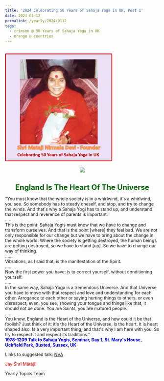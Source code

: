 ```yaml
---
title: '2024 Celebrating 50 Years of Sahaja Yoga in UK, Post 1'
date: 2024-01-12
permalink: /yearly/2024/0112
tags:
  - crimson @ 50 Years of Sahaja Yoga in UK
  - orange @ countries
---
```


<br>
<div style="text-align: left"><img src="/images/50YearsUK.png" width="350" /></div><br>

<div style="text-align: center"><img src="/images/image1315_1978-004_DCB.jpg" /></div>

<br>
<p style="color:DarkGreen; text-align:center">                    
<font size="+2"><b>England Is The Heart Of The Universe</b><br></font>
</p>

<p>
"You must know that the whole society is in a whirlwind, it's a whirlwind, you see. So somebody has to steady oneself, and stop, and try to change the winds. And that's why a Sahaja Yogi has to stand up, and understand that respect and reverence of parents is important.<br>
......<br>
This is the point: Sahaja Yogis must know that we have to change and transform ourselves. And that is the point [where] they feel bad. We are not only responsible for our change but we have to bring about the change in the whole world. Where the society is getting destroyed, the human beings are getting destroyed, so we have to stand [up]. So we have to change our way of thinking.<br>
......<br>
Vibrations, as I said that, is the manifestation of the Spirit.<br>
......<br>
Now the first power you have: is to correct yourself, without conditioning yourself.<br>
......<br>
In the same way, Sahaja Yoga is a tremendous Universe. And that Universe you have to move with that respect and love and understanding for each other. Arrogance to each other or saying hurting things to others, or even disrespect, even, you see,  showing your tongue and things like that, it should not be done. You are Saints, you are matured people.<br>
......<br>
You know, England is the Heart of the Universe, and how could it be that foolish? Just think of it: it's the Heart of the Universe, is the heart. It is heart shaped also. Is a very important thing, and that's why I am here with you. So try to respect it and respect its traditions."<br>
<font color="blue"><b>1978-1209 Talk to Sahaja Yogis, Seminar, Day 1, St. Mary's House, Uckfield Park, Buxted, Sussex, UK</b></font><br>
</p>

Links to suggested talk: <a href="https://soundcloud.com/nirmala-vidya-portal/1978-1209-version-2-our"> NVA</a><br>

<p style="color:red;">Jay Śhrī Mātājī!<br></p>

<p>Yearly Topics Team</p>